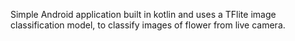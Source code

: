 Simple Android application built in kotlin and uses a TFlite image classification model, to classify images of flower from live camera.